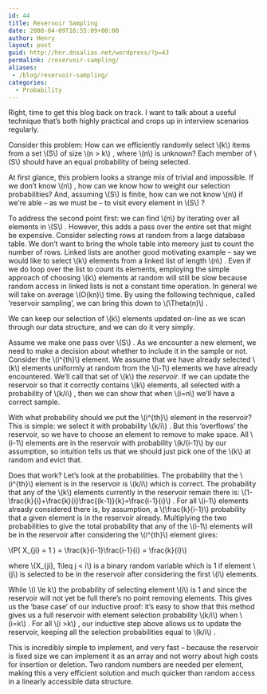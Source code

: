 ```yaml
---
id: 44
title: Reservoir Sampling
date: 2008-04-09T16:55:09+00:00
author: Henry
layout: post
guid: http://hnr.dnsalias.net/wordpress/?p=43
permalink: /reservoir-sampling/
aliases:
 - /blog/reservoir-sampling/
categories:
  - Probability
---
```

Right, time to get this blog back on track. I want to talk about a useful technique that&#8217;s both highly practical and crops up in interview scenarios regularly.

Consider this problem: How can we efficiently randomly select  \\(k\\) items from a set  \\(S\\) of size \\(n > k\\) , where  \\(n\\) is unknown? Each member of  \\(S\\) should have an equal probability of being selected.

At first glance, this problem looks a strange mix of trivial and impossible. If we don&#8217;t know \\(n\\) , how can we know how to weight our selection probabilities? And, assuming  \\(S\\) is finite, how can we not know  \\(n\\) if we&#8217;re able &#8211; as we must be &#8211; to visit every element in \\(S\\) ?

To address the second point first: we can find  \\(n\\) by iterating over all elements in \\(S\\) . However, this adds a pass over the entire set that might be expensive. Consider selecting rows at random from a large database table. We don&#8217;t want to bring the whole table into memory just to count the number of rows. Linked lists are another good motivating example &#8211; say we would like to select  \\(k\\) elements from a linked list of length \\(n\\) . Even if we do loop over the list to count its elements, employing the simple approach of choosing  \\(k\\) elements at random will still be slow because random access in linked lists is not a constant time operation. In general we will take on average  \\(O(kn)\\) time. By using the following technique, called &#8216;reservoir sampling&#8217;, we can bring this down to \\(\Theta(n)\\) .

We can keep our selection of  \\(k\\) elements updated on-line as we scan through our data structure, and we can do it very simply.

<!--more-->

Assume we make one pass over \\(S\\) . As we encounter a new element, we need to make a decision about whether to include it in the sample or not. Consider the  \\(i^{th}\\) element. We assume that we have already selected  \\(k\\) elements uniformly at random from the  \\(i-1\\) elements we have already encountered. We&#8217;ll call that set of  \\(k\\) the _reservoir_. If we can update the reservoir so that it correctly contains  \\(k\\) elements, all selected with a probability of \\(k/i\\) , then we can show that when  \\(i=n\\) we&#8217;ll have a correct sample.

With what probability should we put the  \\(i^{th}\\) element in the reservoir? This is simple: we select it with probability \\(k/i\\) . But this &#8216;overflows&#8217; the reservoir, so we have to choose an element to remove to make space. All  \\(i-1\\) elements are in the reservoir with probability  \\(k/(i-1)\\) by our assumption, so intuition tells us that we should just pick one of the  \\(k\\) at random and evict that.

Does that work? Let&#8217;s look at the probabilities. The probability that the  \\(i^{th}\\) element is in the reservoir is  \\(k/i\\) which is correct. The probability that any of the  \\(k\\) elements currently in the reservoir remain there is: \\(1-\frac{k}{i}+\frac{k}{i}\frac{(k-1)}{k}=\frac{i-1}{i}\\) . For all  \\(i-1\\) elements already considered there is, by assumption, a  \\(\frac{k}{i-1}\\) probability that a given element is in the reservoir already. Multiplying the two probabilities to give the total probability that any of the  \\(i-1\\) elements will be in the reservoir after considering the  \\(i^{th}\\) element gives:

\\(P( X_{ji} = 1 ) = \frac{k}{i-1}\frac{i-1}{i} = \frac{k}{i}\\)

where  \\(X_{ji}, 1\leq j < i\\) is a binary random variable which is 1 if element  \\(j\\) is selected to be in the reservoir after considering the first  \\(i\\) elements.

While  \\(i \le k\\) the probability of selecting element  \\(i\\) is 1 and since the reservoir will not yet be full there&#8217;s no point removing elements. This gives us the &#8216;base case&#8217; of our inductive proof: it&#8217;s easy to show that this method gives us a full reservoir with element selection probability  \\(k/i\\) when \\(i=k\\) . For all \\(i >k\\) , our inductive step above allows us to update the reservoir, keeping all the selection probabilities equal to \\(k/i\\) .

This is incredibly simple to implement, and very fast &#8211; because the reservoir is fixed size we can implement it as an array and not worry about high costs for insertion or deletion. Two random numbers are needed per element, making this a very efficient solution and much quicker than random access in a linearly accessible data structure.
